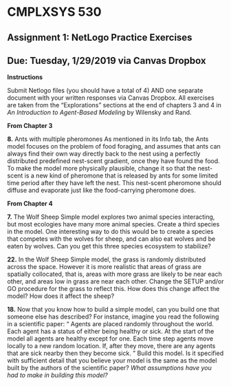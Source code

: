 # CMPLXSYS 530 
## Assignment 1: NetLogo Practice Exercises
## Due: Tuesday, 1/29/2019 via Canvas Dropbox


**Instructions**

Submit Netlogo files (you should have a total of 4) AND one separate document with your written responses via Canvas Dropbox. All exercises are taken from the “Explorations” sections at the end of chapters 3 and 4 in *An Introduction to Agent-Based Modeling* by Wilensky and Rand.

 
 

**From Chapter 3**

**8.**  Ants with multiple pheromones As mentioned in its Info tab, the Ants model focuses on the problem of food foraging, and assumes that ants can always find their own way directly back to the nest using a perfectly distributed predefined nest-scent gradient, once they have found the food. To make the model more physically plausible, change it so that the nest-scent is a new kind of pheromone that is released by ants for some limited time period after they have left the nest. This nest-scent pheromone should diffuse and evaporate just like the food-carrying pheromone does.	
 
 


**From Chapter 4**

**7.** The Wolf Sheep Simple model explores two animal species interacting, but most ecologies have many more animal species. Create a third species in the model. One interesting way to do this would be to create a species that competes with the wolves for sheep, and can also eat wolves and be eaten by wolves. Can you get this three species ecosystem to stabilize?

**22.** In the Wolf Sheep Simple model, the grass is randomly distributed across the space. However it is more realistic that areas of grass are spatially collocated, that is, areas with more grass are likely to be near each other, and areas low in grass are near each other. Change the SETUP and/or GO procedure for the grass to reflect this. How does this change affect the model? How does it affect the sheep?

**18.** Now that you know how to build a simple model, can you build one that someone else has described? For instance, imagine you read the following in a scientific paper: “ Agents are placed randomly throughout the world. Each agent has a status of either being healthy or sick. At the start of the model all agents are healthy except for one. Each time step agents move locally to a new random location. If, after they move, there are any agents that are sick nearby then they become sick. ” Build this model. Is it specified with sufficient detail that you believe your model is the same as the model built by the authors of the scientific paper? _What assumptions have you had to make in building this model?_
